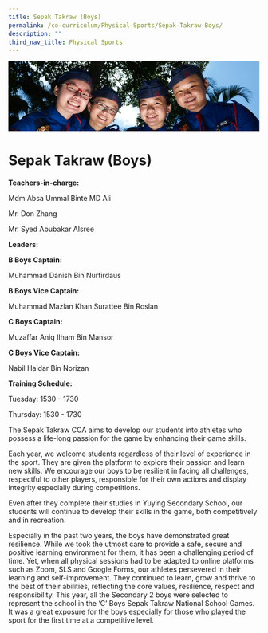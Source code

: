 ```yaml
---
title: Sepak Takraw (Boys)
permalink: /co-curriculum/Physical-Sports/Sepak-Takraw-Boys/
description: ""
third_nav_title: Physical Sports
---
```

![](/images/CCA.jpg)

Sepak Takraw (Boys)
===================

<b> Teachers-in-charge: </b>

Mdm Absa Ummal Binte MD Ali 

Mr. Don Zhang

Mr. Syed Abubakar Alsree

  

<b> Leaders: </b>

<b> B Boys Captain: </b>

Muhammad Danish Bin Nurfirdaus

<b> B Boys Vice Captain: </b> 

Muhammad Mazlan Khan Surattee Bin Roslan

  

<b> C Boys Captain: </b>

Muzaffar Aniq Ilham Bin Mansor   
  

<b> C Boys Vice Captain: </b>

Nabil Haidar Bin Norizan

  

<b> Training Schedule: </b>

Tuesday: 1530 - 1730

Thursday: 1530 - 1730

  

The Sepak Takraw CCA aims to develop our students into athletes who possess a life-long passion for the game by enhancing their game skills. 

  

Each year, we welcome students regardless of their level of experience in the sport. They are given the platform to explore their passion and learn new skills. We encourage our boys to be resilient in facing all challenges, respectful to other players, responsible for their own actions and display integrity especially during competitions.

  

Even after they complete their studies in Yuying Secondary School, our students will continue to develop their skills in the game, both competitively and in recreation. 

  

Especially in the past two years, the boys have demonstrated great resilience. While we took the utmost care to provide a safe, secure and positive learning environment for them, it has been a challenging period of time. Yet, when all physical sessions had to be adapted to online platforms such as Zoom, SLS and Google Forms, our athletes persevered in their learning and self-improvement. They continued to learn, grow and thrive to the best of their abilities, reflecting the core values, resilience, respect and responsibility. This year, all the Secondary 2 boys were selected to represent the school in the ‘C’ Boys Sepak Takraw National School Games. It was a great exposure for the boys especially for those who played the sport for the first time at a competitive level.